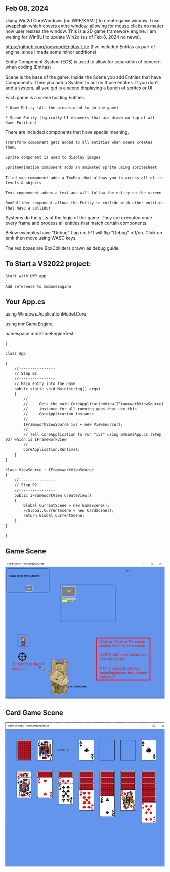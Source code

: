 ## Feb 08, 2024

Using Win2d CoreWindows (no WPF/XAML) to create game window.  I use swapchain which covers entire window, allowing for mouse clicks no matter how user resizes the window.
This is a 2D game framework engine.  I am waiting for Win8UI to update Win2d (as of Feb 8, 2024 no news).

https://github.com/rocwood/Entitas-Lite        (I've included Entitas as part of engine, since I made some minor additions)

Entity Component System (ECS) is used to allow for separation of concern when coding (Entitas) 

Scene is the base of the game.  Inside the Scene you add Entities that have Components.  Then you add a System to act on those entities.  If you don't add a system, all you get is a scene displaying a bunch of sprites or UI.  

Each game is a scene holding Entities.
        
    * Game Entity (All the pieces used to do the game)
        
    * Scene Entity (typically UI elements that are drawn on top of all Game Entities)
    
There are included components that have special meaning.  
       
    Transform component gets added to all entities when scene creates them.
    
    Sprite component is used to display images
    
    SpriteAnimation component adds an animated sprite using spritesheet
    
    Tiled map component adds a TmxMap that allows you to access all of its levels & objects
    
    Text compoenent addes a text and will follow the entity on the screen 
    
    BoxCollider component allows the Entity to collide with other entities that have a collider
    
Systems do the guts of the logic of the game.  They are executed once every frame and process all entities that match certain components.

Below examples have "Debug" flag on.  F11 will flip "Debug" off/on.  Click on tank then move using WASD keys.  

The red boxes are BoxColliders drawn as debug guide.

## To Start a VS2022 project:

    Start with UWP app
       
    Add reference to mmGameEngine
 
## Your App.cs

using Windows.ApplicationModel.Core;

using mmGameEngine;

namespace mmGameEngineTest

{

    class App
    
    {
        //----------------
        // Step 01
        //----------------
        // Main entry into the game
        public static void Main(string[] args)
        {
            //
            //     Gets the main CoreApplicationView(IFrameworkViewSource)
            //     instance for all running apps that use this
            //     CoreApplication instance.
            //
            IFrameworkViewSource ivs = new ViewSource();
            //
            // Tell CoreApplication to run "ivs" using mmGameApp.cs (Step 03) which is IFrameworkView
            //            
            CoreApplication.Run(ivs);
        }
    }
    
    class ViewSource : IFrameworkViewSource
    {
        //----------------
        // Step 02
        //----------------
        public IFrameworkView CreateView()
        {
            Global.CurrentScene = new GameScene();
            //Global.CurrentScene = new CardScene();
            return Global.CurrentScene;
        }
    }
}


## Game Scene

![game image](GameScene.jpg)









## Card Game Scene

![game image](CardScene.jpg)




